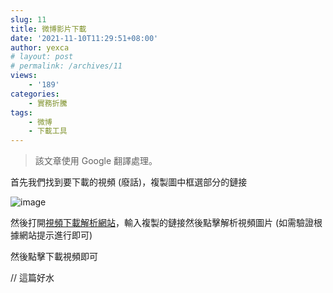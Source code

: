 ```yaml
---
slug: 11
title: 微博影片下載
date: '2021-11-10T11:29:51+08:00'
author: yexca
# layout: post
# permalink: /archives/11
views:
    - '189'
categories:
    - 實務折騰
tags:
    - 微博
    - 下載工具
---
```


> 該文章使用 Google 翻譯處理。

首先我們找到要下載的視頻 (廢話)，複製圖中框選部分的鏈接

![image](https://jsd.cdn.zzko.cn/gh/yexca/picx-images-hosting@master/2021/11-微博/image.5c0pgzubl8.webp)

然後打開[視頻下載解析網站](https://weibo.iiilab.com/)，輸入複製的鏈接然後點擊解析視頻圖片 (如需驗證根據網站提示進行即可)

然後點擊下載視頻即可

// 這篇好水
